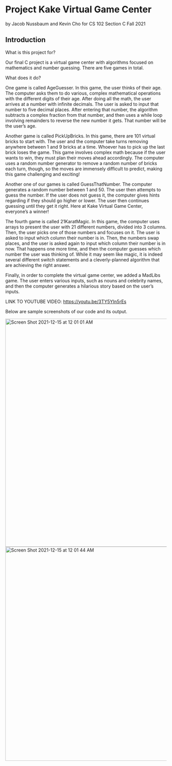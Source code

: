 # Project Kake Virtual Game Center
by Jacob Nussbaum and Kevin Cho
for CS 102 Section C Fall 2021

## Introduction


What is this project for?

Our final C project is a virtual game center with algorithms focused on mathematics and number guessing. There are five games in total.


What does it do?

One game is called AgeGuesser. In this game, the user thinks of their age. The computer asks them to do various, complex mathematical operations with the different digits of their age. After doing all the math, the user arrives at a number with infinite decimals. The user is asked to input that number to five decimal places. After entering that number, the algorithm subtracts a complex fraction from that number, and then uses a while loop involving remainders to reverse the new number it gets. That number will be the user’s age.

Another game is called PickUpBricks. In this game, there are 101 virtual bricks to start with. The user and the computer take turns removing anywhere between 1 and 9 bricks at a time. Whoever has to pick up the last brick loses the game. This game involves complex math because if the user wants to win, they must plan their moves ahead accordingly. The computer uses a random number generator to remove a random number of bricks each turn, though, so the moves are immensely difficult to predict, making this game challenging and exciting!

Another one of our games is called GuessThatNumber. The computer generates a random number between 1 and 50. The user then attempts to guess the number. If the user does not guess it, the computer gives hints regarding if they should go higher or lower. The user then continues guessing until they get it right. Here at Kake Virtual Game Center, everyone’s a winner!

The fourth game is called 21KaratMagic. In this game, the computer uses arrays to present the user with 21 different numbers, divided into 3 columns. Then, the user picks one of those numbers and focuses on it. The user is asked to input which column their number is in. Then, the numbers swap places, and the user is asked again to input which column their number is in now. That happens one more time, and then the computer guesses which number the user was thinking of. While it may seem like magic, it is indeed several different switch statements and a cleverly-planned algorithm that are achieving the right answer.

Finally, in order to complete the virtual game center, we added a MadLibs game. The user enters various inputs, such as nouns and celebrity names, and then the computer generates a hilarious story based on the user’s inputs. 

LINK TO YOUTUBE VIDEO: https://youtu.be/3TY5YIn5rEs

Below are sample screenshots of our code and its output.


<img width="709" alt="Screen Shot 2021-12-15 at 12 01 01 AM" src="https://user-images.githubusercontent.com/91992298/146126409-47439f46-9eea-4861-91e1-da987390fb63.png">
<img width="666" alt="Screen Shot 2021-12-15 at 12 01 44 AM" src="https://user-images.githubusercontent.com/91992298/146126411-ad970055-69e7-4ad7-a720-7093ecf98052.png">
